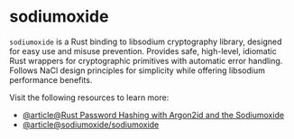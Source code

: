 # sodiumoxide

`sodiumoxide` is a Rust binding to libsodium cryptography library, designed for easy use and misuse prevention. Provides safe, high-level, idiomatic Rust wrappers for cryptographic primitives with automatic error handling. Follows NaCl design principles for simplicity while offering libsodium performance benefits.

Visit the following resources to learn more:

- [@article@Rust Password Hashing with Argon2id and the Sodiumoxide](https://blue42.net/code/rust/examples/sodiumoxide-password-hashing/post/)
- [@article@sodiumoxide/sodiumoxide](https://deepwiki.com/sodiumoxide/sodiumoxide)